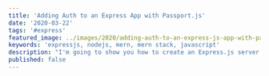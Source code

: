 ```yaml
---
title: 'Adding Auth to an Express App with Passport.js'
date: '2020-03-22'
tags: '#express'
featured_image: ../images/2020/adding-auth-to-an-express-js-app-with-passport-js.jpg
keywords: 'expressjs, nodejs, mern, mern stack, javascript'
description: "I'm going to show you how to create an Express.js server. We will go over starting the server, setting up simple routes, and outputting various types of data."
published: false
---
```

